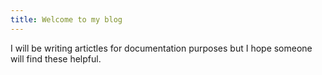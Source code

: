 ```yaml
---
title: Welcome to my blog
---
```

I will be writing artictles for documentation purposes but I hope someone will find these helpful.
